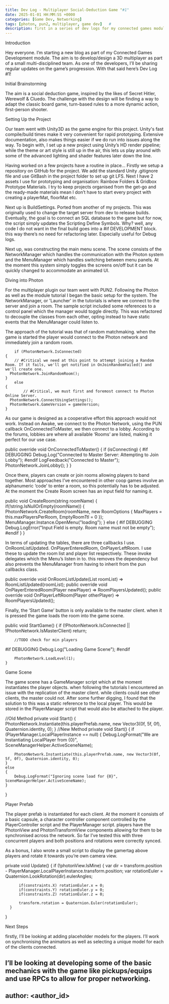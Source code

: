 ```yaml
---
title: Dev Log - Multiplayer Social-Deduction Game "#1"
date: 2025-01-01 HH:MM:SS +0000
categories: [Game Dev, Networking]
tags: [photon, pun2, multiplayer, game dev]   #
description: first in a series of dev logs for my connected games module.
---
```


Introduction

Hey everyone. I’m starting a new blog as part of my Connected Games Development module. The aim is to develop/design a 3D multiplayer as part of a small multi-disciplined team. As one of the developers, I’ll be sharing regular updates on the game’s progression. With that said here’s Dev Log #1!



Initial Brainstorming







The aim is a social deduction game, inspired by the likes of Secret Hitler, Werewolf & Cluedo. The challenge with the design will be finding a way to adapt the classic board game, turn-based rules to a more dynamic action, first-person shooter.





Setting Up the Project

 Our team went with Unity3D as the game engine for this project. Unity's fast compile/build times make it very convenient for rapid prototyping. Extensive documentation, also makes things easier if we do run into issues along the way. To begin with, I set up a new project using Unity’s HD render pipeline; while the theme or art style is still up in the air, this lets us play around with some of the advanced lighting and shader features later down the line.









Having worked on a few projects have a routine in place… Firstly we setup a repository on GitHub for the project. We add the standard Unity .gitignore file and use GitBash in the project folder to set up git LFS. Next I have 2 assets I use for prototyping and organisation: Rainbow Folders & Gridbox Prototype Materials. I try to keep projects organised from the get-go and the ready-made materials mean I don’t have to start every project with creating a playerMat, floorMat etc.



Next up is BuildSettings. Ported from another of my projects. This was originally used to change the target server from dev to release builds. Eventually, the goal is to connect an SQL database to the game but for now, the script simply updates the Scripting Define Symbols. Why? well, any code I do not want in the final build goes into a #if DEVELOPMENT block. this way there’s no need for refactoring later. Especially useful for Debug logs.

















Next up, was constructing the main menu scene. The scene consists of the NetworkManager which handles the communication with the Photon system and the MenuManager which handles switching between menu panels. At the moment this system simply toggles the screens on/off but it can be quickly changed to accommodate an animated UI.

























Diving into Photon

For the multiplayer plugin our team went with PUN2. Following the Photon as well as the module tutorial I began the basic setup for the system. The NetworkManager, or 'Launcher' in the tutorials is where we connect to the server and join a room. The sample script included some references to a control panel which the manager would toggle directly. This was refactored to decouple the classes from each other, opting instead to have static events that the MenuManager could listen to.



The approach of the tutorial was that of random matchmaking. when the game is started the player would connect to the Photon network and immediately join a random room.

		if (PhotonNetwork.IsConnected)
    {
	    // #Critical we need at this point to attempt joining a Random Room. If it fails, we'll get notified in OnJoinRandomFailed() and we'll create one.
      PhotonNetwork.JoinRandomRoom();
    }
		else
    {
			// #Critical, we must first and foremost connect to Photon Online Server.
      PhotonNetwork.ConnectUsingSettings();
      PhotonNetwork.GameVersion = gameVersion;
    }


As our game is designed as a cooperative effort this approach would not work. Instead on Awake, we connect to the Photon Network, using the PUN callback OnConnectedToMaster, we then connect to a lobby. According to the forums, lobbies are where all available ‘Rooms’ are listed, making it perfect for our use case.

public override void OnConnectedToMaster()
    {
        if (isConnecting)
        {
#if DEBUGGING
            Debug.Log("Connected to Master Server: Attempting to Join Lobby");
#endif
            LogFeedback("Connected to Master");
            PhotonNetwork.JoinLobby();
        }
    }


Once there, players can create or join rooms allowing players to band together. Most approaches I’ve encountered in other coop games involve an alphanumeric ‘code’ to enter a room, so this potentially has to be adjusted. At the moment the Create Room screen has an input field for naming it.

public void CreateRoom(string roomName) 
    {
        if(!string.IsNullOrEmpty(roomName)) 
        {
            PhotonNetwork.CreateRoom(roomName, new RoomOptions { MaxPlayers = this.maxPlayersPerRoom, EmptyRoomTtl = 0 });
            MenuManager.Instance.OpenMenu("loading");
        }
        else 
        {
#if DEBUGGING
            Debug.LogError("Input Field is empty. Room name must not be empty");
#endif
        }
    }


In terms of updating the tables, there are three callbacks I use. OnRoomListUpdated. OnPlayerEnteredRoom, OnPlayerLeftRoom. I use these to update the room list and player list respectively. These invoke delegates which the Menu’s listen in to. this removes the dependency but also prevents the MenuManager from having to inherit from the pun callbacks class.

public override void OnRoomListUpdate(List<RoomInfo> roomList) => RoomListUpdated(roomList);
public override void OnPlayerEnteredRoom(Player newPlayer) => RoomPlayersUpdated();
public override void OnPlayerLeftRoom(Player otherPlayer) => RoomPlayersUpdated();


Finally, the ‘Start Game’ button is only available to the master client. when it is pressed the game loads the room into the game scene.

public void StartGame() 
    {
        if (!PhotonNetwork.IsConnected || !PhotonNetwork.IsMasterClient)
            return;

        //TODO check for min players
#if DEBUGGING
        Debug.Log("Loading Game Scene");
#endif

        PhotonNetwork.LoadLevel(1);
    }


Game Scene

The game scene has a GameManager script which at the moment instantiates the player objects. when following the tutorials I encountered an issue with the replication of the master client. while clients could see other clients, the master could not. After some further digging, I found that the solution to this was a static reference to the local player. This would be stored in the PlayerManager script that would also be attached to the player.

//Old Method
private void Start()
{    
		 PhotonNetwork.Instantiate(this.playerPrefab.name, new Vector3(0f, 5f, 0f), Quaternion.identity, 0);
}
//New Method
private void Start()
{
    if (PlayerManager.LocalPlayerInstance == null)
    {
        Debug.LogFormat("We are Instantiating LocalPlayer from {0}", SceneManagerHelper.ActiveSceneName);
        
        PhotonNetwork.Instantiate(this.playerPrefab.name, new Vector3(0f, 5f, 0f), Quaternion.identity, 0);
    }
    else
    {
        Debug.LogFormat("Ignoring scene load for {0}", SceneManagerHelper.ActiveSceneName);
    }
}


Player Prefab

The player prefab is instantiated for each client. At the moment it consists of a basic capsule, a character controller component controlled by the PlayerController script and the PlayerManager script. players have the PhotonView and PhotonTransformView components allowing for them to be synchronised across the network. So far I’ve tested this with three concurrent players and both positions and rotations were correctly synced.



As a bonus, I also wrote a small script to display the gamertag above players and rotate it towards you’re own camera view.

private void Update()
  {
      if (!photonView.IsMine)
      {
          var dir = transform.position - PlayerManager.LocalPlayerInstance.transform.position;
          var rotationEuler = Quaternion.LookRotation(dir).eulerAngles;
          

          if(constraints.X) rotationEuler.x = 0;
          if(constraints.Y) rotationEuler.y = 0;
          if(constraints.Z) rotationEuler.z = 0;

          transform.rotation = Quaternion.Euler(rotationEuler);   
      }
  }




Next Steps

firstly, I’ll be looking at adding placeholder models for the players. I’ll work on synchronising the animators as well as selecting a unique model for each of the clients connected.

I’ll be looking at developing some of the basic mechanics with the game like pickups/equips and use RPCs to allow for proper networking.
---
author: <author_id>   
---
